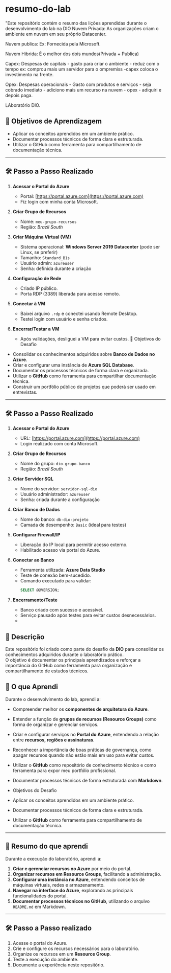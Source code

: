 # resumo-do-lab
"Este repositório contém o resumo das lições aprendidas durante o desenvolvimento do lab na DIO
Nuvem Privada: As organizações criam o ambiente em nuvem em seu próprio Datacenter.

Nuvem publica: Ex: Fornecida pela Microsoft.

Nuvem Hibrida: É o melhor dos dois mundos(Privada + Publica)

Capex: Despesas de capitais - gasto para criar o ambiente - reduz com o tempo ex: comprou mais um servidor para o ompremiss -capex coloca o investimento na frente.

Opex:  Despesas operacionais - Gasto com produtos e serviços - seja cobrado imediato - adiciono mais um recurso na nuvem - opex - adiquiri e depois paga.

LAboratório DIO.

## 🎯 Objetivos de Aprendizagem
- Aplicar os conceitos aprendidos em um ambiente prático.
- Documentar processos técnicos de forma clara e estruturada.
- Utilizar o GitHub como ferramenta para compartilhamento de documentação técnica.

---

## 🛠️ Passo a Passo Realizado
1. **Acessar o Portal do Azure**  
   - Portal: [https://portal.azure.com](https://portal.azure.com)  
   - Fiz login com minha conta Microsoft.  

2. **Criar Grupo de Recursos**  
   - Nome: `meu-grupo-recursos`  
   - Região: *Brazil South*  

3. **Criar Máquina Virtual (VM)**  
   - Sistema operacional: **Windows Server 2019 Datacenter** (pode ser Linux, se preferir)  
   - Tamanho: `Standard_B1s`  
   - Usuário admin: `azureuser`  
   - Senha: definida durante a criação  

4. **Configuração de Rede**  
   - Criado IP público.  
   - Porta RDP (3389) liberada para acesso remoto.  

5. **Conectar à VM**  
   - Baixei arquivo `.rdp` e conectei usando Remote Desktop.  
   - Testei login com usuário e senha criados.  

6. **Encerrar/Testar a VM**  
   - Após validações, desliguei a VM para evitar custos.   🎯 Objetivos do Desafio
- Consolidar os conhecimentos adquiridos sobre **Banco de Dados no Azure**.  
- Criar e configurar uma instância de **Azure SQL Database**.  
- Documentar os processos técnicos de forma clara e organizada.  
- Utilizar o **GitHub** como ferramenta para compartilhar documentação técnica.  
- Construir um portfólio público de projetos que poderá ser usado em entrevistas.  

---

## 🛠️ Passo a Passo Realizado

1. **Acessar o Portal do Azure**  
   - URL: [https://portal.azure.com](https://portal.azure.com)  
   - Login realizado com conta Microsoft.  

2. **Criar Grupo de Recursos**  
   - Nome do grupo: `dio-grupo-banco`  
   - Região: *Brazil South*  

3. **Criar Servidor SQL**  
   - Nome do servidor: `servidor-sql-dio`  
   - Usuário administrador: `azureuser`  
   - Senha: criada durante a configuração  

4. **Criar Banco de Dados**  
   - Nome do banco: `db-dio-projeto`  
   - Camada de desempenho: `Basic` (ideal para testes)  

5. **Configurar Firewall/IP**  
   - Liberação do IP local para permitir acesso externo.  
   - Habilitado acesso via portal do Azure.  

6. **Conectar ao Banco**  
   - Ferramenta utilizada: **Azure Data Studio**  
   - Teste de conexão bem-sucedido.  
   - Comando executado para validar:  
     ```sql
     SELECT @@VERSION;
     ```  

7. **Encerramento/Teste**  
   - Banco criado com sucesso e acessível.  
   - Serviço pausado após testes para evitar custos desnecessários.
   -   
## 📌 Descrição
Este repositório foi criado como parte do desafio da **DIO** para consolidar os conhecimentos adquiridos durante o laboratório prático.  
O objetivo é documentar os principais aprendizados e reforçar a importância do GitHub como ferramenta para organização e compartilhamento de estudos técnicos.

## 📝 O que Aprendi

Durante o desenvolvimento do lab, aprendi a:

- Compreender melhor os **componentes de arquitetura do Azure**.  
- Entender a função de **grupos de recursos (Resource Groups)** como forma de organizar e gerenciar serviços.  
- Criar e configurar serviços no **Portal do Azure**, entendendo a relação entre **recursos, regiões e assinaturas**.  
- Reconhecer a importância de boas práticas de governança, como apagar recursos quando não estão mais em uso para evitar custos.  
- Utilizar o **GitHub** como repositório de conhecimento técnico e como ferramenta para expor meu portfólio profissional.  
- Documentar processos técnicos de forma estruturada com **Markdown**.

- Objetivos do Desafio
- Aplicar os conceitos aprendidos em um ambiente prático.  
- Documentar processos técnicos de forma clara e estruturada.  
- Utilizar o **GitHub** como ferramenta para compartilhamento de documentação técnica.  

---

## 📝 Resumo do que aprendi
Durante a execução do laboratório, aprendi a:  

1. **Criar e gerenciar recursos no Azure** por meio do portal.  
2. **Organizar recursos em Resource Groups**, facilitando a administração.  
3. **Configurar uma instância no Azure**, entendendo conceitos de máquinas virtuais, redes e armazenamento.  
4. **Navegar na interface do Azure**, explorando as principais funcionalidades do portal.  
5. **Documentar processos técnicos no GitHub**, utilizando o arquivo `README.md` em Markdown.  

---

## 🛠️ Passo a Passo realizado
1. Acesse o portal do Azure.  
2. Crie e configure os recursos necessários para o laboratório.  
3. Organize os recursos em um **Resource Group**.  
4. Teste a execução do ambiente.  
5. Documente a experiência neste repositório.
